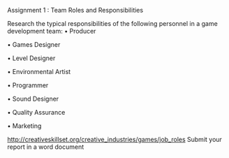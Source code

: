 Assignment 1 : Team Roles and Responsibilities

 Research the typical responsibilities of the following personnel in a game development team:
•	Producer

•	Games Designer

•	Level Designer

•	Environmental Artist

•	Programmer

•	Sound Designer

•	Quality Assurance

•	Marketing

http://creativeskillset.org/creative_industries/games/job_roles
Submit your report in a word document 
